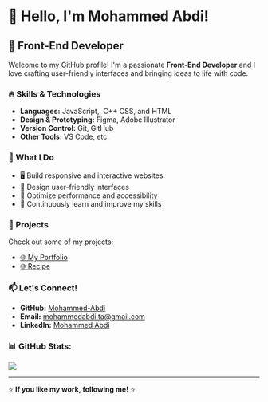 # 👋 Hello, I'm Mohammed Abdi!

## 🚀 Front-End Developer

Welcome to my GitHub profile! I'm a passionate **Front-End Developer** and I love crafting user-friendly interfaces and bringing ideas to life with code.

### 🔥 Skills & Technologies
- **Languages:** JavaScript,, C++ CSS, and HTML
- **Design & Prototyping:** Figma, Adobe Illustrator
- **Version Control:** Git, GitHub
- **Other Tools:** VS Code, etc.

### 📌 What I Do
- 🖥️ Build responsive and interactive websites
- 🎨 Design user-friendly interfaces
- 🔧 Optimize performance and accessibility
- 🚀 Continuously learn and improve my skills

### 📂 Projects
Check out some of my projects:
- [🌐 My Portfolio](https://mohammed-abdi.vercel.app/)
- [🌐 Recipe](https://recipes-recipes.vercel.app/)

### 📫 Let's Connect!
- **GitHub:** [Mohammed-Abdi](https://github.com/mohammed-abdi)
- **Email:** mohammedabdi.ta@gmail.com
- **LinkedIn:** [Mohammed Abdi](https://www.linkedin.com/in/mohammed-abdi-641917202/)

### 📊 GitHub Stats:
![](https://github-readme-stats.vercel.app/api?username=Mohammed-Abdi&theme=transparent&hide_border=true&include_all_commits=true&count_private=true)

---
⭐ **If you like my work, following me!** ⭐


